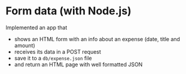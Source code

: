 # Form data (with Node.js)

Implemented an app that
- shows an HTML form with an info about an expense (date, title and amount)
- receives its data in a POST request
- save it to a `db/expense.json` file
- and return an HTML page with well formatted JSON
